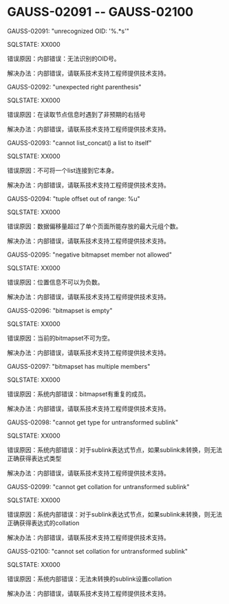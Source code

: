 # GAUSS-02091 -- GAUSS-02100<a name="ZH-CN_TOPIC_0302073036"></a>

GAUSS-02091: "unrecognized OID: '%.\*s'"

SQLSTATE: XX000

错误原因：内部错误：无法识别的OID号。

解决办法：内部错误，请联系技术支持工程师提供技术支持。

GAUSS-02092: "unexpected right parenthesis"

SQLSTATE: XX000

错误原因：在读取节点信息时遇到了非预期的右括号

解决办法：内部错误，请联系技术支持工程师提供技术支持。

GAUSS-02093: "cannot list\_concat\(\) a list to itself"

SQLSTATE: XX000

错误原因：不可将一个list连接到它本身。

解决办法：内部错误，请联系技术支持工程师提供技术支持。

GAUSS-02094: "tuple offset out of range: %u"

SQLSTATE: XX000

错误原因：数据偏移量超过了单个页面所能存放的最大元组个数。

解决办法：内部错误，请联系技术支持工程师提供技术支持。

GAUSS-02095: "negative bitmapset member not allowed"

SQLSTATE: XX000

错误原因：位置信息不可以为负数。

解决办法：内部错误，请联系技术支持工程师提供技术支持。

GAUSS-02096: "bitmapset is empty"

SQLSTATE: XX000

错误原因：当前的bitmapset不可为空。

解决办法：内部错误，请联系技术支持工程师提供技术支持。

GAUSS-02097: "bitmapset has multiple members"

SQLSTATE: XX000

错误原因：系统内部错误：bitmapset有重复的成员。

解决办法：内部错误，请联系技术支持工程师提供技术支持。

GAUSS-02098: "cannot get type for untransformed sublink"

SQLSTATE: XX000

错误原因：系统内部错误：对于sublink表达式节点，如果sublink未转换，则无法正确获得表达式类型

解决办法：内部错误，请联系技术支持工程师提供技术支持。

GAUSS-02099: "cannot get collation for untransformed sublink"

SQLSTATE: XX000

错误原因：系统内部错误：对于sublink表达式节点，如果sublink未转换，则无法正确获得表达式的collation

解决办法：内部错误，请联系技术支持工程师提供技术支持。

GAUSS-02100: "cannot set collation for untransformed sublink"

SQLSTATE: XX000

错误原因：系统内部错误：无法未转换的sublink设置collation

解决办法：内部错误，请联系技术支持工程师提供技术支持。
